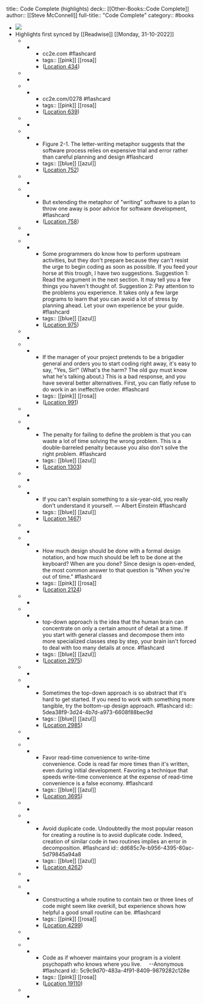 title:: Code Complete (highlights)
deck:: [[Other-Books::Code Complete]]
author:: [[Steve McConnell]]
full-title:: "Code Complete"
category:: #books

- ![](https://images-na.ssl-images-amazon.com/images/I/51MEZDyKvZL._SL200_.jpg)
- Highlights first synced by [[Readwise]] [[Monday, 31-10-2022]]
	- -
		- cc2e.com #flashcard
		- tags:: [[pink]] [[rosa]]
		- ([Location 434](https://readwise.io/to_kindle?action=open&asin=B00JDMPOSY&location=434))
	- -
	- -
		- cc2e.com/0278 #flashcard
		- tags:: [[pink]] [[rosa]]
		- ([Location 639](https://readwise.io/to_kindle?action=open&asin=B00JDMPOSY&location=639))
	- -
	- -
		- Figure 2-1. The letter-writing metaphor suggests that the software process relies on expensive trial and error rather than careful planning and design #flashcard
		- tags:: [[blue]] [[azul]]
		- ([Location 752](https://readwise.io/to_kindle?action=open&asin=B00JDMPOSY&location=752))
	- -
	- -
		- But extending the metaphor of "writing" software to a plan to throw one away is poor advice for software development, #flashcard
		- ([Location 758](https://readwise.io/to_kindle?action=open&asin=B00JDMPOSY&location=758))
	- -
	- -
		- Some programmers do know how to perform upstream activities, but they don't prepare because they can't resist the urge to begin coding as soon as possible. If you feed your horse at this trough, I have two suggestions. Suggestion 1: Read the argument in the next section. It may tell you a few things you haven't thought of. Suggestion 2: Pay attention to the problems you experience. It takes only a few large programs to learn that you can avoid a lot of stress by planning ahead. Let your own experience be your guide. #flashcard
		- tags:: [[blue]] [[azul]]
		- ([Location 975](https://readwise.io/to_kindle?action=open&asin=B00JDMPOSY&location=975))
	- -
	- -
		- If the manager of your project pretends to be a brigadier general and orders you to start coding right away, it's easy to say, "Yes, Sir!" (What's the harm? The old guy must know what he's talking about.) This is a bad response, and you have several better alternatives. First, you can flatly refuse to do work in an ineffective order. #flashcard
		- tags:: [[pink]] [[rosa]]
		- ([Location 991](https://readwise.io/to_kindle?action=open&asin=B00JDMPOSY&location=991))
	- -
	- -
		- The penalty for failing to define the problem is that you can waste a lot of time solving the wrong problem. This is a double-barreled penalty because you also don't solve the right problem. #flashcard
		- tags:: [[blue]] [[azul]]
		- ([Location 1303](https://readwise.io/to_kindle?action=open&asin=B00JDMPOSY&location=1303))
	- -
	- -
		- If you can't explain something to a six-year-old, you really don't understand it yourself. — Albert Einstein #flashcard
		- tags:: [[blue]] [[azul]]
		- ([Location 1467](https://readwise.io/to_kindle?action=open&asin=B00JDMPOSY&location=1467))
	- -
	- -
		- How much design should be done with a formal design notation, and how much should be left to be done at the keyboard? When are you done? Since design is open-ended, the most common answer to that question is "When you're out of time." #flashcard
		- tags:: [[pink]] [[rosa]]
		- ([Location 2124](https://readwise.io/to_kindle?action=open&asin=B00JDMPOSY&location=2124))
	- -
	- -
		- top-down approach is the idea that the human brain can concentrate on only a certain amount of detail at a time. If you start with general classes and decompose them into more specialized classes step by step, your brain isn't forced to deal with too many details at once. #flashcard
		- tags:: [[blue]] [[azul]]
		- ([Location 2975](https://readwise.io/to_kindle?action=open&asin=B00JDMPOSY&location=2975))
	- -
	- -
		- Sometimes the top-down approach is so abstract that it's hard to get started. If you need to work with something more tangible, try the bottom-up design approach. #flashcard
		  id:: 5dea38f9-3d24-4b7d-a973-6608f88bec9d
		- tags:: [[blue]] [[azul]]
		- ([Location 2985](https://readwise.io/to_kindle?action=open&asin=B00JDMPOSY&location=2985))
	- -
	- -
		- Favor read-time convenience to write-time convenience. Code is read far more times than it's written, even during initial development. Favoring a technique that speeds write-time convenience at the expense of read-time convenience is a false economy. #flashcard
		- tags:: [[blue]] [[azul]]
		- ([Location 3695](https://readwise.io/to_kindle?action=open&asin=B00JDMPOSY&location=3695))
	- -
	- -
		- Avoid duplicate code. Undoubtedly the most popular reason for creating a routine is to avoid duplicate code. Indeed, creation of similar code in two routines implies an error in decomposition. #flashcard
		  id:: dd685c7e-b956-4395-80ac-5d79845a94a8
		- tags:: [[blue]] [[azul]]
		- ([Location 4262](https://readwise.io/to_kindle?action=open&asin=B00JDMPOSY&location=4262))
	- -
	- -
		- Constructing a whole routine to contain two or three lines of code might seem like overkill, but experience shows how helpful a good small routine can be. #flashcard
		- tags:: [[pink]] [[rosa]]
		- ([Location 4299](https://readwise.io/to_kindle?action=open&asin=B00JDMPOSY&location=4299))
	- -
	- -
		- Code as if whoever maintains your program is a violent psychopath who knows where you live.     --Anonymous #flashcard
		  id:: 5c9c9d70-483a-4f91-8409-9879282c128e
		- tags:: [[pink]] [[rosa]]
		- ([Location 19110](https://readwise.io/to_kindle?action=open&asin=B00JDMPOSY&location=19110))
	- -